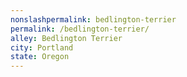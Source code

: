 ```yaml
---
﻿nonslashpermalink: bedlington-terrier
permalink: /bedlington-terrier/
alley: Bedlington Terrier
city: Portland
state: Oregon
---
```

